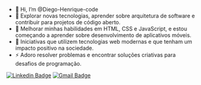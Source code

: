 - 👋 Hi, I’m @Diego-Henrique-code
- 👀 Explorar novas tecnologias, aprender sobre arquitetura de software e contribuir para projetos de código aberto.
- 🌱 Melhorar minhas habilidades em HTML, CSS e JavaScript, e estou começando a aprender sobre desenvolvimento de aplicativos móveis.
- 💞️ Iniciativas que utilizem tecnologias web modernas e que tenham um impacto positivo na sociedade.
- ⚡ Adoro resolver problemas e encontrar soluções criativas para desafios de programação.


[![Linkedin Badge](https://img.shields.io/badge/-LinkedIn-6633cc?style=flat-square&logo=Linkedin&logoColor=white&link=https://www.linkedin.com/in/diego-henrique-florencio/)](https://www.linkedin.com/in/diego-henrique-florencio/)
[![Gmail Badge](https://img.shields.io/badge/-dev.diegohenrique@gmail.com-6633cc?style=flat-square&logo=Gmail&logoColor=white&link=mailto:dev.diegohenrique@gmail.com)](mailto:dev.diegohenrique@gmail.com)

<!---
Diego-Henrique-code/Diego-Henrique-code is a ✨ special ✨ repository because its `README.md` (this file) appears on your GitHub profile.
You can click the Preview link to take a look at your changes.
--->
